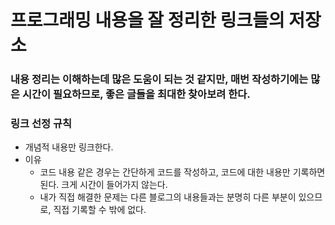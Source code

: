 # 프로그래밍 내용을 잘 정리한 링크들의 저장소
### 내용 정리는 이해하는데 많은 도움이 되는 것 같지만, 매번 작성하기에는 많은 시간이 필요하므로, 좋은 글들을 최대한 찾아보려 한다. 
### 링크 선정 규칙
- 개념적 내용만 링크한다.
- 이유 
  - 코드 내용 같은 경우는 간단하게 코드를 작성하고, 코드에 대한 내용만 기록하면 된다. 크게 시간이 들어가지 않는다.
  - 내가 직접 해결한 문제는 다른 블로그의 내용들과는 분명히 다른 부분이 있으므로, 직접 기록할 수 밖에 없다.
         
